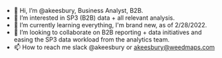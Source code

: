 - 👋 Hi, I’m @akeesbury, Business Analyst, B2B.
- 👀 I’m interested in SP3 (B2B) data + all relevant analysis.
- 🌱 I’m currently learning everything, I'm brand new, as of 2/28/2022.
- 💞️ I’m looking to collaborate on B2B reporting + data initiatives and easing the SP3 data workload from the analytics team.
- 📫 How to reach me slack @akeesbury or akeesbury@weedmaps.com

<!---
akeesbury/akeesbury is a ✨ special ✨ repository because its `README.md` (this file) appears on your GitHub profile.
You can click the Preview link to take a look at your changes.
--->
